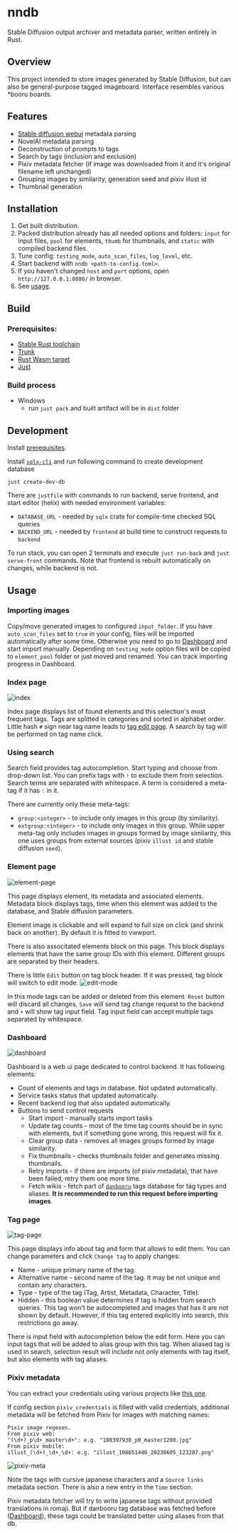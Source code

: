 # nndb
Stable Diffusion output archiver and metadata parser, written entirely in Rust.

## Overview
This project intended to store images generated by Stable Diffusion, but can also
be general-purpose tagged imageboard. Interface resembles various *booru boards.

## Features
 - [Stable diffusion webui](https://github.com/AUTOMATIC1111/stable-diffusion-webui) metadata parsing
 - NovelAI metadata parsing
 - Deconstruction of prompts to tags
 - Search by tags (inclusion and exclusion)
 - Pixiv metadata fetcher (if image was downloaded from it 
 and it's original filename left unchanged)
 - Grouping images by similarity, generation seed and pixiv illust id
 - Thumbnail generation

## Installation
1. Get built distribution.
2. Packed distribution already has all needed options and folders:
   `input` for input files, `pool` for elements, `thumb` for thumbnails,
   and `static` with compiled backend files.
3. Tune config: `testing_mode`, `auto_scan_files`, `log_level`, etc.
4. Start backend with `nndb <path-to-config.toml>`.
5. If you haven't changed `host` and `port` options, open `http://127.0.0.1:8080/` in browser.
6. See [usage](#usage).

## Build
### Prerequisites:
- [Stable Rust toolchain](https://www.rust-lang.org/)
- [Trunk](https://yew.rs/docs/getting-started/introduction)
- [Rust Wasm target](https://yew.rs/docs/getting-started/introduction)
- [Just](https://github.com/casey/just/tree/master)

### Build process
- Windows
  - run `just pack` and built artifact will be in `dist` folder

## Development
Install [prerequisites](#prerequisites).

Install [`sqlx-cli`](https://github.com/launchbadge/sqlx/tree/main/sqlx-cli) and run following 
command to create development database
```
just create-dev-db
```

There are `justfile` with commands to run backend, serve frontend, and start editor (helix) 
with needed environment variables:

 - `DATABASE_URL` - needed by `sqlx` crate for compile-time checked SQL queries
 - `BACKEND_URL` - needed by `frontend` at build time to construct requests to `backend`


To run stack, you can open 2 terminals and execute `just run-back` and `just serve-front`
commands. Note that frontend is rebuilt automatically on changes, while backend is not.

## Usage
### Importing images
Copy/move generated images to configured `input_folder`. If you have `auto_scan_files` 
set to `true` in your config, files will be imported automatically after some time.
Otherwise you need to go to [Dashboard](#dashboard) and start import manually.
Depending on `testing_mode` option files will be copied to `element_pool` folder 
or just moved and renamed.
You can track importing progress in Dashboard.

### Index page
![index](./screenshots/index.jpg)

Index page displays list of found elements and this selection's most frequent tags.
Tags are splitted in categories and sorted in alphabet order.
Little hash `#` sign near tag name leads to [tag edit page](#tag-page).
A search by tag will be performed on tag name click.

### Using search
Search field provides tag autocompletion. Start typing and choose from drop-down list.
You can prefix tags with `!` to exclude them from selection. Search terms are separated with whitespace. 
A term is considered a meta-tag if it has `:` in it. 

There are currently only these meta-tags:
- `group:<integer>` - to include only images in this group (by similarity).
- `extgroup:<integer>` - to include only images in this group. While upper meta-tag only includes 
  images in groups formed by image similarity, this one uses groups from external sources 
  (pixiv `illust id` and stable diffusion `seed`).


### Element page
![element-page](./screenshots/element-page.png)

This page displays element, its metadata and associated elements. Metadata block displays
tags, time when this element was added to the database, and Stable diffusion parameters.

Element image is clickable and will expand to full size on click (and shrink back on another).
By default it is fitted to viewport.

There is also associtated elements block on this page. This block displays elements that have 
the same group IDs with this element. Different groups are separated by their headers.

There is little `Edit` button on tag block header. If it was pressed, tag block will switch to edit mode.
![edit-mode](./screenshots/tag-edit.jpg)

In this mode tags can be added or deleted from this element. `Reset` button will discard all changes,
`Save` will send tag change request to the backend and `+` will show tag input field.
Tag input field can accept multiple tags separated by whitespace. 


### Dashboard
![dashboard](./screenshots/dashboard.jpg)

Dashboard is a web ui page dedicated to control backend. It has following elements:
- Count of elements and tags in database. Not updated automatically.
- Service tasks status that updated automatically.
- Recent backend log that also updated automatically.
- Buttons to send control requests
  - Start import - manually starts import tasks
  - Update tag counts - most of the time tag counts should be in sync with elements,
    but if something gone wrong, this request will fix it.
  - Clear group data - removes all images groups formed by image similarity.
  - Fix thumbnails - checks thumbnails folder and generates missing thumbnails.
  - Retry imports - if there are imports (of pixiv metadata), that have been failed,
    retry them one more time.
  - Fetch wikis - fetch part of [`danbooru`](https://danbooru.donmai.us/tags?commit=Search&search%5Bhide_empty%5D=yes&search%5Border%5D=count) 
    tags database for tag types and aliases.
    **It is recommended to run this request before importing images**.


### Tag page
![tag-page](./screenshots/tag-page.jpg)

This page displays info about tag and form that allows to edit them.
You can change parameters and click `Change tag` to apply changes:
 - Name - unique primary name of the tag. 
 - Alternative name - second name of the tag. It may be not unique and contain any characters.
 - Type - type of the tag (Tag, Artist, Metadata, Character, Title).
 - Hidden - this boolean value determines if tag is hidden from search queries.
   This tag won't be autocompleted and images that has it are not shown by default.
   However, if this tag entered explicitly into search, this restrictions go away.

There is input field with autocompletion below the edit form. Here you can input tags that
will be added to alias group with this tag. When aliased tag is used in search, 
selection result will include not only elements with tag itself, but also elements with tag aliases.

### Pixiv metadata
You can extract your credentials using various projects like [this one](https://github.com/eggplants/get-pixivpy-token).

If config section `pixiv_credentials` is filled with valid credentials, additional metadata will be 
fetched from Pixiv for images with matching names:
```
Pixiv image regexes.
From pixiv web: 
"(\d+)_p\d+_master\d+": e.g. "108397938_p0_master1200.jpg"
From pixiv mobile:
illust_(\d+)_\d+_\d+: e.g. "illust_108651440_20230605_123207.png"
```


![pixiv-meta](./screenshots/pixiv-meta.jpg)

Note the tags with cursive japanese characters and a `Source links` metadata section. 
There is also a new entry in the `Time` section.

Pixiv metadata fetcher will try to write japanese tags without provided translations in romaji.
But if danbooru tag database was fetched before ([Dashboard](#dashboard)), 
these tags could be translated better using aliases from that db.